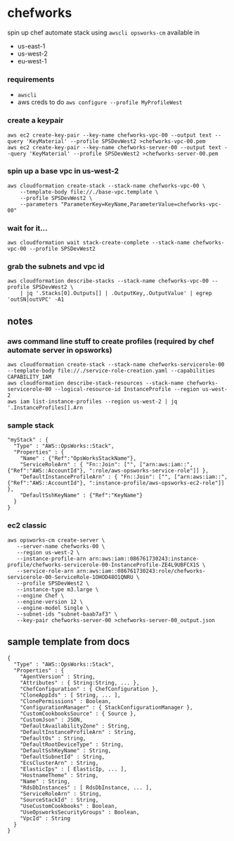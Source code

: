 # chefworks
spin up chef automate stack using `awscli opsworks-cm` available in
- us-east-1
- us-west-2
- eu-west-1

### requirements
 - `awscli`
 - aws creds to do `aws configure --profile MyProfileWest`

### create a keypair
```
aws ec2 create-key-pair --key-name chefworks-vpc-00 --output text --query 'KeyMaterial' --profile SPSDevWest2 >chefworks-vpc-00.pem
aws ec2 create-key-pair --key-name chefworks-server-00 --output text --query 'KeyMaterial' --profile SPSDevWest2 >chefworks-server-00.pem
```

### spin up a base vpc in us-west-2
```
aws cloudformation create-stack --stack-name chefworks-vpc-00 \
    --template-body file://./base-vpc.template \
    --profile SPSDevWest2 \
    --parameters "ParameterKey=KeyName,ParameterValue=chefworks-vpc-00"

```

### wait for it...
```
aws cloudformation wait stack-create-complete --stack-name chefworks-vpc-00 --profile SPSDevWest2
```

### grab the subnets and vpc id
```
aws cloudformation describe-stacks --stack-name chefworks-vpc-00 --profile SPSDevWest2 \
    | jq '.Stacks[0].Outputs[] | .OutputKey,.OutputValue' | egrep 'outSN|outVPC' -A1
```


## notes
### aws command line stuff to create profiles (required by chef automate server in opsworks)
```
aws cloudformation create-stack --stack-name chefworks-servicerole-00 --template-body file://./service-role-creation.yaml --capabilities CAPABILITY_IAM
aws cloudformation describe-stack-resources --stack-name chefworks-servicerole-00 --logical-resource-id InstanceProfile --region us-west-2
aws iam list-instance-profiles --region us-west-2 | jq '.InstanceProfiles[].Arn

```

### sample stack
```
"myStack" : {
  "Type" : "AWS::OpsWorks::Stack",
  "Properties" : {
    "Name" : {"Ref":"OpsWorksStackName"},
    "ServiceRoleArn" : { "Fn::Join": ["", ["arn:aws:iam::", {"Ref":"AWS::AccountId"}, ":role/aws-opsworks-service-role"]] },
    "DefaultInstanceProfileArn" : { "Fn::Join": ["", ["arn:aws:iam::", {"Ref":"AWS::AccountId"}, ":instance-profile/aws-opsworks-ec2-role"]] },
    "DefaultSshKeyName" : {"Ref":"KeyName"}
  }
}
```

### ec2 classic
```
aws opsworks-cm create-server \
   --server-name chefworks-00 \
   --region us-west-2 \
   --instance-profile-arn arn:aws:iam::086761730243:instance-profile/chefworks-servicerole-00-InstanceProfile-ZE4L9UBFCX1S \
   --service-role-arn arn:aws:iam::086761730243:role/chefworks-servicerole-00-ServiceRole-1OHOD48O1QNRU \
   --profile SPSDevWest2 \
   --instance-type m3.large \
   --engine Chef \
   --engine-version 12 \
   --engine-model Single \
   --subnet-ids "subnet-baab7af3" \
   --key-pair chefworks-server-00 >chefworks-server-00_output.json

```

## sample template from docs
```
{
  "Type" : "AWS::OpsWorks::Stack",
  "Properties" : {
    "AgentVersion" : String,
    "Attributes" : { String:String, ... },
    "ChefConfiguration" : { ChefConfiguration },
    "CloneAppIds" : [ String, ... ],
    "ClonePermissions" : Boolean,
    "ConfigurationManager" : { StackConfigurationManager },
    "CustomCookbooksSource" : { Source },
    "CustomJson" : JSON,
    "DefaultAvailabilityZone" : String,
    "DefaultInstanceProfileArn" : String,
    "DefaultOs" : String,
    "DefaultRootDeviceType" : String,
    "DefaultSshKeyName" : String,
    "DefaultSubnetId" : String,
    "EcsClusterArn" : String,
    "ElasticIps" : [ ElasticIp, ... ],
    "HostnameTheme" : String,
    "Name" : String,
    "RdsDbInstances" : [ RdsDbInstance, ... ],
    "ServiceRoleArn" : String,
    "SourceStackId" : String,
    "UseCustomCookbooks" : Boolean,
    "UseOpsworksSecurityGroups" : Boolean,
    "VpcId" : String
  }
}
```
